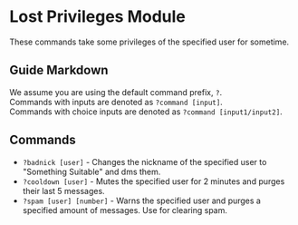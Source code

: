 # Lost Privileges Module
These commands take some privileges of the specified user for sometime.

## Guide Markdown
We assume you are using the default command prefix, `?`.  
Commands with inputs are denoted as `?command [input]`.  
Commands with choice inputs are denoted as `?command [input1/input2]`.

## Commands
* `?badnick [user]` - Changes the nickname of the specified user to "Something Suitable" and dms them.  
* `?cooldown [user]` - Mutes the specified user for 2 minutes and purges their last 5 messages.  
* `?spam [user] [number]` - Warns the specified user and purges a specified amount of messages. Use for clearing spam.
